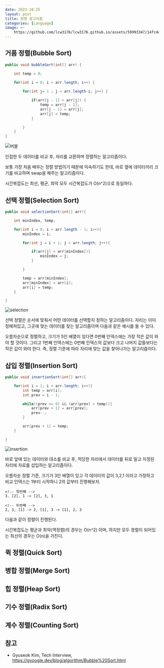 ```yaml
---
date: 2023-10-25
layout: post
title: 정렬 알고리즘
categories: [Language]
image: >-
    https://github.com/lcw3176/lcw3176.github.io/assets/59993347/14fc4df3-c0a6-4744-b232-28a3e2ed283b
---
```


## 거품 정렬(Bubble Sort)

```java
public void bubbleSort(int[] arr) {

    int temp = 0;
    
    for(int i = 0; i < arr.length; i++) {   

        for(int j= 1 ; j < arr.length-i; j++) {

            if(arr[j - 1] > arr[j]) {             
                temp = arr[j - 1];
                arr[j - 1] = arr[j];
                arr[j] = temp;
            }

        }
    }
}

```

![버블](https://github.com/GimunLee/tech-refrigerator/raw/master/Algorithm/resources/bubble-sort-001.gif)

인접한 두 데이터를 비교 후, 자리를 교환하며 정렬하는 알고리즘이다.

보통 가장 처음 배우는 정렬 방법이기 때문에 익숙하기도 한데, 
바로 옆에 데이터끼리 크기를 비교하며 swap을 해주는 알고리즘이다.

시간복잡도는 최선, 평균, 최악 모두 시간복잡도가 O(n^2)으로 동일하다.

## 선택 정렬(Selection Sort)

```java
public void selectionSort(int[] arr){

    int minIndex, temp;

    for(int i = 0; i < arr.length - 1; i++){
        minIndex = i;

        for(int j = i + 1; j < arr.length; j++){

            if(arr[j] < arr[minIndex]){
                minIndex = j;
            }

        }

        temp = arr[minIndex];
        arr[minIndex] = arr[i];
        arr[i] = temp;
    }

}
```

![selection](https://github.com/GimunLee/tech-refrigerator/raw/master/Algorithm/resources/selection-sort-001.gif)

선택 정렬은 순서에 맞춰서 어떤 데이터를 선택할지 정하는 알고리즘이다.
자리는 이미 정해져있고, 그곳에 맞는 데이터를 찾는 알고리즘이며 다음과 같은 예시를 들 수 있다.

오름차순으로 정렬하고, 크기가 5인 배열이 있다면 0번째 인덱스에는 가장 작은 값이 와야 할 것이다.
그리고 1번째 인덱스에는 0번째 인덱스의 값보다 크고 나머지 값들보다는 작은 값이 와야 한다.
즉, 정렬 기준에 따라 자리에 맞는 값을 찾아나가는 알고리즘이다.


## 삽입 정렬(Insertion Sort)

```java
public void insertionSort(int[] arr){

    for(int i = 1; i < arr.length; i++){
        int temp = arr[i];
        int prev = i - 1;

        while((prev >= 0) && (arr[prev] > temp)){
            arr[prev + 1] = arr[prev];
            prev--;
        }

        arr[prev + 1] = temp;
    }

}
```
![insertion](https://github.com/GimunLee/tech-refrigerator/raw/master/Algorithm/resources/insertion-sort-001.gif)

바로 앞에 있는 데이터와 대소를 비교 후, 적당한 자리에서 데이터를 뒤로 밀고 지정된 자리에 자료를 삽입하는 알고리즘이다.

오름차순 정렬 기준, 크기가 3인 배열이 있고 각 데이터의 값이 3,2,1 이라고 가정하고
비교 인덱스는 1부터 시작하니 2의 값부터 진행해보자.

```
<!-- 첫번째 -->
3. [2], 1 -> [2], 3, 1

<!-- 두번째 -->
2, 3, [1] -> 2, [1], 3 -> [1], 2, 3
```

다음과 같이 정렬이 진행된다.

시간복잡도는 평균과 최악(역정렬)의 경우는 O(n^2) 이며,
하지만 모두 졍럴이 되어있는 최선의 경우는 O(n)을 가진다.

## 퀵 정렬(Quick Sort)

## 병합 정렬(Merge Sort)

## 힙 정렬(Heap Sort)

## 기수 정렬(Radix Sort)

## 계수 정렬(Counting Sort)

## 참고

- Gyuseok Kim, Tech Interview, https://gyoogle.dev/blog/algorithm/Bubble%20Sort.html
